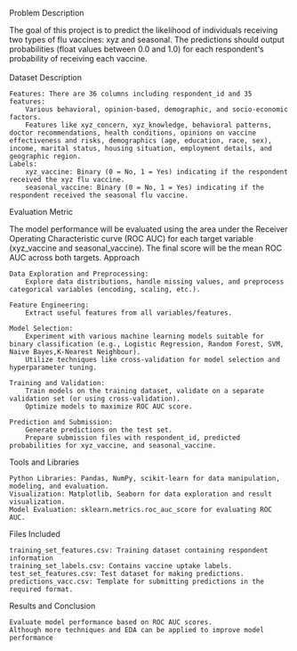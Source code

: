 Problem Description

The goal of this project is to predict the likelihood of individuals receiving two types of flu vaccines: xyz and seasonal. The predictions should output probabilities (float values between 0.0 and 1.0) for each respondent's probability of receiving each vaccine.<br><br>
Dataset Description

    Features: There are 36 columns including respondent_id and 35 features:
        Various behavioral, opinion-based, demographic, and socio-economic factors.
        Features like xyz_concern, xyz_knowledge, behavioral patterns, doctor recommendations, health conditions, opinions on vaccine effectiveness and risks, demographics (age, education, race, sex), income, marital status, housing situation, employment details, and geographic region.
    Labels:
        xyz_vaccine: Binary (0 = No, 1 = Yes) indicating if the respondent received the xyz flu vaccine.
        seasonal_vaccine: Binary (0 = No, 1 = Yes) indicating if the respondent received the seasonal flu vaccine.

Evaluation Metric

The model performance will be evaluated using the area under the Receiver Operating Characteristic curve (ROC AUC) for each target variable (xyz_vaccine and seasonal_vaccine). The final score will be the mean ROC AUC across both targets.
Approach

    Data Exploration and Preprocessing:
        Explore data distributions, handle missing values, and preprocess categorical variables (encoding, scaling, etc.).

    Feature Engineering:
        Extract useful features from all variables/features.

    Model Selection:
        Experiment with various machine learning models suitable for binary classification (e.g., Logistic Regression, Random Forest, SVM, Naive Bayes,K-Nearest Neighbour).
        Utilize techniques like cross-validation for model selection and hyperparameter tuning.

    Training and Validation:
        Train models on the training dataset, validate on a separate validation set (or using cross-validation).
        Optimize models to maximize ROC AUC score.

    Prediction and Submission:
        Generate predictions on the test set.
        Prepare submission files with respondent_id, predicted probabilities for xyz_vaccine, and seasonal_vaccine.

Tools and Libraries

    Python Libraries: Pandas, NumPy, scikit-learn for data manipulation, modeling, and evaluation.
    Visualization: Matplotlib, Seaborn for data exploration and result visualization.
    Model Evaluation: sklearn.metrics.roc_auc_score for evaluating ROC AUC.

Files Included

    training_set_features.csv: Training dataset containing respondent information
    training_set_labels.csv: Contains vaccine uptake labels.
    test_set_features.csv: Test dataset for making predictions.
    predictions_vacc.csv: Template for submitting predictions in the required format.

Results and Conclusion

    Evaluate model performance based on ROC AUC scores.
    Although more techniques and EDA can be applied to improve model performance
